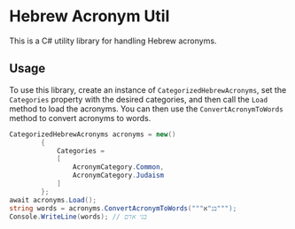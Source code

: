 ﻿# Hebrew Acronym Util
This is a C# utility library for handling Hebrew acronyms.

## Usage
To use this library, create an instance of `CategorizedHebrewAcronyms`, set the `Categories` property with the desired categories, and then call the `Load` method to load the acronyms. You can then use the `ConvertAcronymToWords` method to convert acronyms to words.

```csharp
CategorizedHebrewAcronyms acronyms = new()
        {
            Categories =
            [
                AcronymCategory.Common,
                AcronymCategory.Judaism
            ]
        };
await acronyms.Load();
string words = acronyms.ConvertAcronymToWords("""בנ"א""");
Console.WriteLine(words); // בני אדם
```

